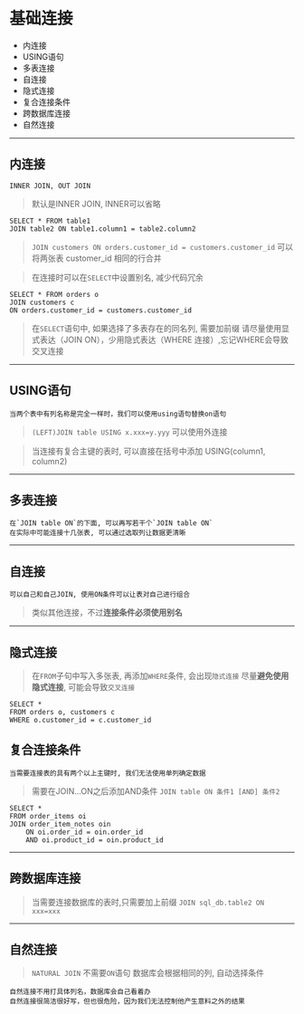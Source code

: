 # 基础连接

* 内连接
* USING语句
* 多表连接
* 自连接
* 隐式连接
* 复合连接条件
* 跨数据库连接
* 自然连接


---

## 内连接

`INNER JOIN, OUT JOIN`
> 默认是INNER JOIN, INNER可以省略

```
SELECT * FROM table1
JOIN table2 ON table1.column1 = table2.column2
```

> `JOIN customers ON orders.customer_id = customers.customer_id`
> 可以将两张表 customer_id 相同的行合并

> 在连接时可以在`SELECT`中设置别名, 减少代码冗余

```
SELECT * FROM orders o
JOIN customers c 
ON orders.customer_id = customers.customer_id
```

> 在`SELECT`语句中, 如果选择了多表存在的同名列, 需要加前缀
> 请尽量使用显式表达（JOIN ON），少用隐式表达（WHERE 连接）,忘记WHERE会导致交叉连接

---


## USING语句

    当两个表中有列名称是完全一样时，我们可以使用using语句替换on语句
    
> `(LEFT)JOIN table USING x.xxx=y.yyy` 
> 可以使用外连接

> 当连接有复合主键的表时, 可以直接在括号中添加
> USING(column1, column2)

---

## 多表连接

    在`JOIN table ON`的下面, 可以再写若干个`JOIN table ON`
    在实际中可能连接十几张表, 可以通过选取列让数据更清晰
    
---
    
## 自连接

    可以自己和自己JOIN, 使用ON条件可以让表对自己进行组合

> 类似其他连接，不过**连接条件必须使用别名**

---

## 隐式连接

> 在`FROM`子句中写入多张表, 再添加`WHERE`条件, 会出现`隐式连接`
> 尽量**避免使用隐式连接**, 可能会导致`交叉连接`
```
SELECT *
FROM orders o, customers c
WHERE o.customer_id = c.customer_id
```

## 复合连接条件

    当需要连接表的具有两个以上主键时, 我们无法使用单列确定数据

> 需要在JOIN...ON之后添加AND条件
`JOIN table ON 条件1 [AND] 条件2`

```
SELECT *
FROM order_items oi
JOIN order_item_notes oin
	ON oi.order_id = oin.order_id
    AND oi.product_id = oin.product_id
```

---

## 跨数据库连接

> 当需要连接数据库的表时,只需要加上前缀
> `JOIN sql_db.table2 ON xxx=xxx`

---

## 自然连接

> `NATURAL JOIN`
> 不需要`ON`语句
> 数据库会根据相同的列, 自动选择条件

    自然连接不用打具体列名，数据库会自己看着办
    自然连接很简洁很好写，但也很危险，因为我们无法控制他产生意料之外的结果